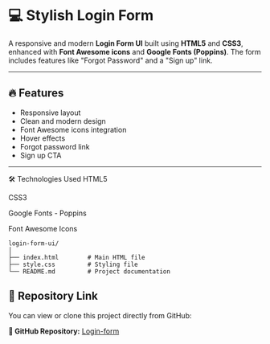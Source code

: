 # 💻 Stylish Login Form

A responsive and modern **Login Form UI** built using **HTML5** and **CSS3**, enhanced with **Font Awesome icons** and **Google Fonts (Poppins)**. The form includes features like "Forgot Password" and a "Sign up" link.

---

## 🔥 Features

- Responsive layout
- Clean and modern design
- Font Awesome icons integration
- Hover effects
- Forgot password link
- Sign up CTA

---
🛠️ Technologies Used
HTML5

CSS3

Google Fonts - Poppins

Font Awesome Icons



```
login-form-ui/
│
├── index.html        # Main HTML file
├── style.css         # Styling file
└── README.md         # Project documentation
```
## 🔗 Repository Link

You can view or clone this project directly from GitHub:

**🔗 GitHub Repository:** [Login-form](https://github.com/Pandurang-More/Login-form)



